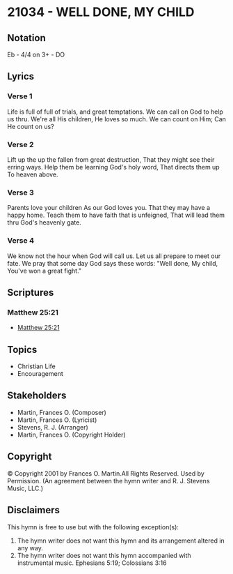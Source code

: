 # 21034 - WELL DONE, MY CHILD

## Notation

Eb - 4/4 on 3+ - DO

## Lyrics

### Verse 1

Life is full of full of trials, and great temptations. We can call on God to help us thru. We're all  His children, He loves so much. We can count on Him; Can He count on us? 

### Verse 2

Lift up the up the fallen from great destruction, That  they might see their erring ways. Help them be learning God's holy word, That directs them up To heaven above. 

### Verse 3

Parents love your children As our God loves you. That they may have a happy home. Teach them to have faith that is unfeigned, That will lead them thru God's heavenly gate.

### Verse 4

We know not the hour when God will call us. Let us all prepare to meet our fate. We pray that some day God says these words: "Well done, My child, You've won a great fight." 


## Scriptures

### Matthew 25:21

- [Matthew 25:21](https://www.biblegateway.com/passage/?search=Matthew%2025%3A21)


## Topics

- Christian Life
- Encouragement

## Stakeholders

- Martin, Frances O. (Composer)
- Martin, Frances O. (Lyricist)
- Stevens, R. J. (Arranger)
- Martin, Frances O. (Copyright Holder)

## Copyright

© Copyright 2001 by  Frances O. Martin.All Rights Reserved. Used by Permission.
(An agreement between the hymn writer and R. J. Stevens Music, LLC.)

## Disclaimers

This hymn is free to use but with the following exception(s):
1. The hymn writer does not want this hymn and its arrangement altered in any way.
2. The hymn writer does not want this hymn accompanied with instrumental music.
Ephesians 5:19; Colossians 3:16

